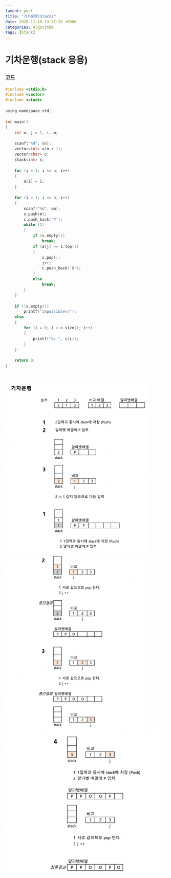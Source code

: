 ```yaml
---
layout: post
title: "기차운행(Stack)"
date: 2020-11-10 13:31:29 +0900
categories: Algorithm
tags: [Stack]
---
```


# 기차운행(stack 응용)

### 코드

```c
#include <stdio.h>
#include <vector>
#include <stack>

using namespace std;

int main()
{
    int n, j = 1, i, m;

    scanf("%d", &n);
    vector<int> a(n + 1);
    vector<char> c;
    stack<int> s;

    for (i = 1; i <= n; i++)
    {
        a[i] = i;
    }

    for (i = 1; i <= n; i++)
    {
        scanf("%d", &m);
        s.push(m);
        c.push_back('P');
        while (1)
        {
            if (s.empty())
                break;
            if (a[j] == s.top())
            {
                s.pop();
                j++;
                c.push_back('O');
            }
            else
                break;
        }
    }

    if (!s.empty())
        printf("impossible\n");
    else
    {
        for (i = 0; i < c.size(); i++)
        {
            printf("%c ", c[i]);
        }
    }

    return 0;
}
```

<br/>
<img src="/assets/images/55-1.png" style="zoom:53%;"  />
<img src="/assets/images/55-2.png" style="zoom:53%;"  />
<img src="/assets/images/55-3.png" style="zoom:53%;"  />
